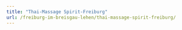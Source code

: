 ```yaml
---
title: "Thai-Massage Spirit-Freiburg"
url: /freiburg-im-breisgau-lehen/thai-massage-spirit-freiburg/
---
```

